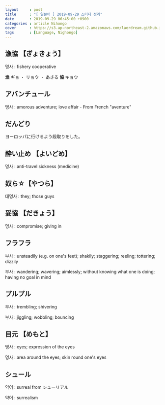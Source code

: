 ```yaml
---
layout     : post
title      : "[ 일본어 ] 2019-09-29 스터디 정리"
date       : 2019-09-29 06:45:00 +0900
categories : article Nihongo
cover      : https://s3.ap-northeast-2.amazonaws.com/laerdream.github.io/cover/jp.jpg
tags       : [Language, Nighongo]
---
```


## 漁協 【ぎょきょう】

명사 : fishery cooperative 

**漁** ギョ ・ リョウ ・ あさる
**協** キョウ


## アバンチュール

명사 : amorous adventure; love affair - From French "aventure"

## だんどり

ヨーロッパに行けるよう段取りをした。 


## 酔い止め 【よいどめ】

명사 : anti-travel sickness (medicine)

## 奴ら☆【やつら】

대명사 : they; those guys

## 妥協 【だきょう】

명사 : compromise; giving in

## フラフラ

부사 : unsteadily (e.g. on one's feet); shakily; staggering; reeling; tottering; dizzily 

부사 : wandering; wavering; aimlessly; without knowing what one is doing; having no goal in mind

## プルプル

부사 : trembling; shivering 

부사 : jiggling; wobbling; bouncing 

## 目元 【めもと】

명사 : eyes; expression of the eyes

명사 : area around the eyes; skin round one's eyes

## シュール

약어 : surreal from シューリアル

약어 : surrealism
